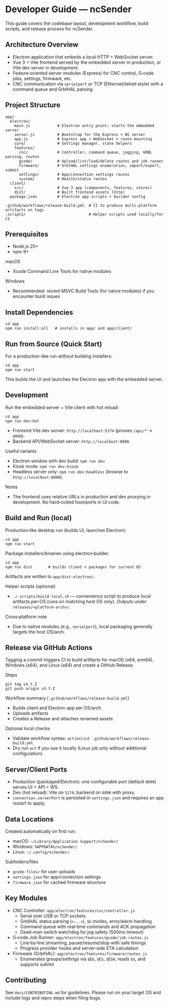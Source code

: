 # Developer Guide — ncSender

This guide covers the codebase layout, development workflow, build scripts, and release process for ncSender.

## Architecture Overview
- Electron application that embeds a local HTTP + WebSocket server.
- Vue 3 + Vite frontend served by the embedded server in production, or Vite dev server in development.
- Feature‑oriented server modules (Express) for CNC control, G‑code jobs, settings, firmware, etc.
- CNC communication via `serialport` or TCP (Ethernet/telnet‑style) with a command queue and GrblHAL parsing.

## Project Structure
```
app/
  electron/
    main.js            # Electron entry point; starts the embedded server
    server.js          # Bootstrap for the Express + WS server
    app.js             # Express app + WebSocket + route mounting
    core/              # Settings manager, state helpers
    features/
      cnc/             # Controller, command queue, jogging, GRBL parsing, routes
      gcode/           # Upload/list/load/delete routes and job runner
      firmware/        # GrblHAL settings enumeration, import/export, submit
      settings/        # App/connection settings routes
      system/          # Health/status routes
  client/
    src/               # Vue 3 app (components, features, stores)
    dist/              # Built frontend assets (Vite)
  package.json         # Electron app scripts + builder config

.github/workflows/release-build.yml  # CI to produce multi‑platform artifacts on tags
.scripts/                            # Helper scripts used locally/for CI
```

## Prerequisites
- Node.js 20+
- npm 9+

macOS
- Xcode Command Line Tools for native modules

Windows
- Recommended: recent MSVC Build Tools (for native modules) if you encounter build issues

## Install Dependencies
```
cd app
npm run install:all   # installs in app/ and app/client/
```

## Run from Source (Quick Start)
For a production-like run without building installers:
```
cd app
npm run start
```

This builds the UI and launches the Electron app with the embedded server.

## Development
Run the embedded server + Vite client with hot reload:
```
cd app
npm run dev:hot
```
- Frontend Vite dev server: `http://localhost:5174` (proxies `/api/*` → `8090`).
- Backend API/WebSocket server: `http://localhost:8090`.

Useful variants
- Electron window with dev build: `npm run dev`
- Kiosk mode: `npm run dev:kiosk`
- Headless server only: `npm run dev:headless` (browse to `http://localhost:8090`).

Notes
- The frontend uses relative URLs in production and dev proxying in development. No hard‑coded host/ports in UI code.

## Build and Run (local)
Production‑like desktop run (builds UI, launches Electron):
```
cd app
npm run start
```

Package installers/binaries using electron‑builder:
```
cd app
npm run dist       # builds client + packages for current OS
```

Artifacts are written to `app/dist-electron/`.

Helper scripts (optional)
- `./.scripts/build-local.sh` — convenience script to produce local artifacts per‑OS (runs on matching host OS only). Outputs under `releases/<platform-arch>/`.

Cross‑platform note
- Due to native modules (e.g., `serialport`), local packaging generally targets the host OS/arch.

## Release via GitHub Actions
Tagging a commit triggers CI to build artifacts for macOS (x64, arm64), Windows (x64), and Linux (x64) and create a GitHub Release.

Steps
```
git tag vX.Y.Z
git push origin vX.Y.Z
```

Workflow summary (`.github/workflows/release-build.yml`)
- Builds client and Electron app per OS/arch
- Uploads artifacts
- Creates a Release and attaches renamed assets

Optional local checks
- Validate workflow syntax: `actionlint .github/workflows/release-build.yml`
- Dry run `act` if you use it locally (Linux job only without additional configuration).

## Server/Client Ports
- Production (packaged/Electron): one configurable port (default `8090`) serves UI + API + WS.
- Dev (hot reload): Vite on `5174`, backend on `8090` with proxy.
- `connection.serverPort` is persisted in `settings.json` and requires an app restart to apply.

## Data Locations
Created automatically on first run:
- macOS: `~/Library/Application Support/ncSender/`
- Windows: `%APPDATA%/ncSender/`
- Linux: `~/.config/ncSender/`

Subfolders/files
- `gcode-files/` for user uploads
- `settings.json` for app/connection settings
- `firmware.json` for cached firmware structure

## Key Modules
- CNC Controller: `app/electron/features/cnc/controller.js`
  - Serial over USB or TCP sockets
  - GrblHAL status parsing (`<...>`), `$G` modes, error/alarm handling
  - Command queue with real‑time commands and ACK propagation
  - Dead-man switch watchdog for jog safety (500ms timeout)
- G‑code Job Runner: `app/electron/features/gcode/job-routes.js`
  - Line‑by‑line streaming, pause/resume/stop with safe timings
  - Progress provider hooks and server‑side ETA calculation
- Firmware (GrblHAL): `app/electron/features/firmware/routes.js`
  - Enumerates groups/settings via `$EG`, `$ES`, `$ESH`, reads `$$`, and supports submit

## Contributing
See `docs/CONTRIBUTING.md` for guidelines. Please run on your target OS and include logs and repro steps when filing bugs.
